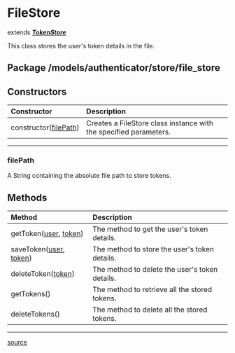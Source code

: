 # FileStore

extends ***[TokenStore](../../../models/authenticator/store/token_store.js)***

This class stores the user's token details in the file.

## Package /models/authenticator/store/file_store

## Constructors

| Constructor                        | Description                                                       |
| :--------------------------------- | :---------------------------------------------------------------- |
| constructor([filePath](#filepath)) | Creates a FileStore class instance with the specified parameters. |
----

### filePath

A String containing the absolute file path to store tokens.

## Methods

| Method            | Description                                              |
| :---------------- | :------------------------------------------------------- |
| getToken([user](../../user_signature.md#usersignature), [token](../../../models/authenticator/token.js)) | The method to get the user's token details. |
| saveToken([user](../../user_signature.md#usersignature), [token](../../../models/authenticator/token.js)) | The method to store the user's token details. |
| deleteToken([token](../../../models/authenticator/token.js)) | The method to delete the user's token details. |
| getTokens() | The method to retrieve all the stored tokens. |
| deleteTokens() | The method to delete all the stored tokens. |
----

[source](../../../models/authenticator/store/file_store.js)
